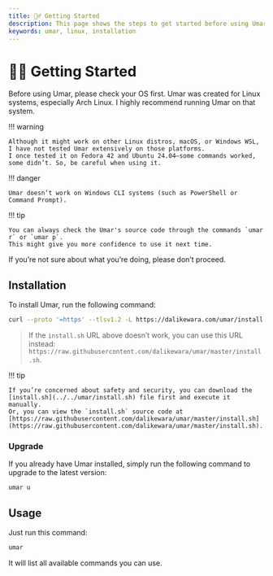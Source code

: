 ```yaml
---
title: 🏃‍♂️ Getting Started
description: This page shows the steps to get started before using Umar
keywords: umar, linux, installation
---
```


# 🏃‍♂️ Getting Started

Before using Umar, please check your OS first. Umar was created for Linux systems, especially Arch Linux.
I highly recommend running Umar on that system.

!!! warning

    Although it might work on other Linux distros, macOS, or Windows WSL, I have not tested Umar extensively on those platforms.
    I once tested it on Fedora 42 and Ubuntu 24.04—some commands worked, some didn’t. So, be careful when using it.

!!! danger

    Umar doesn’t work on Windows CLI systems (such as PowerShell or Command Prompt).

!!! tip

    You can always check the Umar's source code through the commands `umar r` or `umar p`.
    This might give you more confidence to use it next time.

If you’re not sure about what you’re doing, please don’t proceed.

## Installation

To install Umar, run the following command:

``` bash
curl --proto '=https' --tlsv1.2 -L https://dalikewara.com/umar/install.sh | sh
```

> If the `install.sh` URL above doesn’t work, you can use this URL instead: `https://raw.githubusercontent.com/dalikewara/umar/master/install.sh`.
 
!!! tip

    If you’re concerned about safety and security, you can download the [install.sh](../../umar/install.sh) file first and execute it manually.
    Or, you can view the `install.sh` source code at [https://raw.githubusercontent.com/dalikewara/umar/master/install.sh](https://raw.githubusercontent.com/dalikewara/umar/master/install.sh).

### Upgrade

If you already have Umar installed, simply run the following command to upgrade to the latest version:

``` bash
umar u
```

## Usage

Just run this command:

``` bash
umar
```

It will list all available commands you can use.